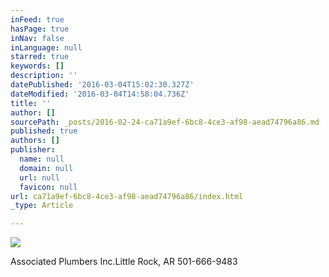 ```yaml
---
inFeed: true
hasPage: true
inNav: false
inLanguage: null
starred: true
keywords: []
description: ''
datePublished: '2016-03-04T15:02:30.327Z'
dateModified: '2016-03-04T14:58:04.736Z'
title: ''
author: []
sourcePath: _posts/2016-02-24-ca71a9ef-6bc8-4ce3-af98-aead74796a86.md
published: true
authors: []
publisher:
  name: null
  domain: null
  url: null
  favicon: null
url: ca71a9ef-6bc8-4ce3-af98-aead74796a86/index.html
_type: Article

---
```

![](https://s3-us-west-2.amazonaws.com/the-grid-img/p/4cfb5cec1df623730766ac2eec1cc201eb0366af.jpg)

Associated Plumbers Inc.Little Rock, AR 501-666-9483